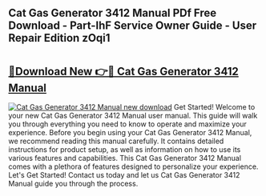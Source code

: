 ## Cat Gas Generator 3412 Manual PDf Free Download - Part-IhF Service Owner Guide - User Repair Edition zOqi1

# <h2><a href="http://bc84410.oget.top/?id=Cat+Gas+Generator+3412+Manual">🔗Download New 👉🔴 Cat Gas Generator 3412 Manual</a></h2>

[![Cat Gas Generator 3412 Manual new download](https://i.imgur.com/5g1atiW.png)](http://bc84410.oget.top/?id=Cat+Gas+Generator+3412+Manual)
Get Started! Welcome to your new Cat Gas Generator 3412 Manual user manual. This guide will walk you through everything you need to know to operate and maximize your experience. Before you begin using your Cat Gas Generator 3412 Manual, we recommend reading this manual carefully. It contains detailed instructions for product setup, as well as information on how to use its various features and capabilities. This Cat Gas Generator 3412 Manual comes with a plethora of features designed to personalize your experience. Let's Get Started! Contact us today and let us Cat Gas Generator 3412 Manual guide you through the process.
